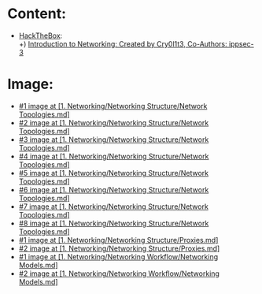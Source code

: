 # Content:
- <a href="https://academy.hackthebox.com/">HackTheBox</a>:</br>
+) <a href="https://academy.hackthebox.com/module/details/34">Introduction to Networking: Created by Cry0l1t3, Co-Authors: ippsec-3</a>
# Image:
- <a href="https://www.itrelease.com/2021/10/what-is-point-to-point-topology-with-example/">#1 image at [1. Networking/Networking Structure/Network Topologies.md]</a>
- <a href="https://www.istockphoto.com/vi/vec-to/c%E1%BA%A5u-tr%C3%BAc-li%C3%AAn-k%E1%BA%BFt-xe-bu%C3%BDt-m%E1%BA%A1ng-vector-minh-h%E1%BB%8Da-trong-kh%C3%A1i-ni%E1%BB%87m-c%C3%B4ng-ngh%E1%BB%87-m%E1%BA%A1ng-m%C3%A1y-gm1424073936-468909730?phrase=bus+topology">#2 image at [1. Networking/Networking Structure/Network Topologies.md]</a>
- <a href="https://www.shutterstock.com/image-vector/start-topology-type-network-1977792497">#3 image at [1. Networking/Networking Structure/Network Topologies.md]</a>
- <a href="https://www.istockphoto.com/vi/vec-to/t%C3%B4-p%C3%B4-v%C3%B2ng-m%E1%BA%A1ng-vector-minh-h%E1%BB%8Da-trong-kh%C3%A1i-ni%E1%BB%87m-c%C3%B4ng-ngh%E1%BB%87-m%E1%BA%A1ng-m%C3%A1y-t%C3%ADnh-gm1428221851-471790469">#4 image at [1. Networking/Networking Structure/Network Topologies.md]</a>
- <a href="https://academy.hackthebox.com/storage/modules/34/redesigned/topo_mesh.png">#5 image at [1. Networking/Networking Structure/Network Topologies.md]</a>
- <a href="https://www.dnsstuff.com/wp-content/uploads/2019/09/Tree-Topology-1024x536.jpg">#6 image at [1. Networking/Networking Structure/Network Topologies.md]</a>
- <a href="https://www.dreamstime.com/social-network-concept-hybrid-topology-network-social-network-concept-hybrid-topology-network-data-green-square-line-style-image245726688">#7 image at [1. Networking/Networking Structure/Network Topologies.md]</a>
- <a href="https://www.conceptdraw.com/How-To-Guide/daisy-chain-network-topology">#8 image at [1. Networking/Networking Structure/Network Topologies.md]</a>
- <a href="https://www.baeldung.com/wp-content/uploads/2022/04/Forward-Proxy-01.png">#1 image at [1. Networking/Networking Structure/Proxies.md]</a>
- <a href="https://assets-global.website-files.com/5efc3ccdb72aaa7480ec8179/61ee501466af465f016c81b6_Proxy%20Servers%20vs.%20VPNs%203.png">#2 image at [1. Networking/Networking Structure/Proxies.md]</a>
- <a href="https://www.javatpoint.com/osi-vs-tcp-ip">#1 image at [1. Networking/Networking Workflow/Networking Models.md]</a>
- <a href="https://academy.hackthebox.com/storage/modules/34/packet_transfer.png">#2 image at [1. Networking/Networking Workflow/Networking Models.md]</a>
